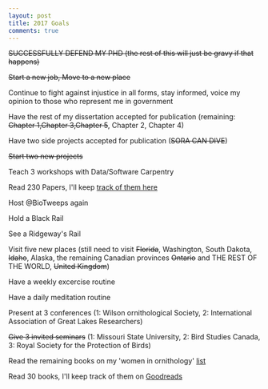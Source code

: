 ```yaml
---
layout: post
title: 2017 Goals
comments: true
---
```


~~SUCCESSFULLY DEFEND MY PHD (the rest of this will just be gravy if that happens)~~

~~Start a new job, Move to a new place~~

Continue to fight against injustice in all forms, stay informed, voice my opinion to those who represent me in government

Have the rest of my dissertation accepted for publication (remaining: ~~Chapter 1,Chapter 3,Chapter 5~~, Chapter 2, Chapter 4)

Have two side projects accepted for publication (~~SORA CAN DIVE~~)

~~Start two new projects~~

Teach 3 workshops with Data/Software Carpentry

Read 230 Papers, I'll keep [track of them here](https://docs.google.com/spreadsheets/d/1deAAmuKwpLOiEIbG4QLCDiQW2cuPj7XRX9CRdf1VN-U/edit?usp=sharing)

Host @BioTweeps again

Hold a Black Rail

See a Ridgeway's Rail

Visit five new places (still need to visit ~~Florida~~, Washington, South Dakota, ~~Idaho~~, Alaska, the remaining Canadian provinces ~~Ontario~~ and THE REST OF THE WORLD, ~~United Kingdom~~)

Have a weekly excercise routine

Have a daily meditation routine

Present at 3 conferences (1: Wilson ornithological Society, 2: International Association of Great Lakes Researchers)

~~Give 3 invited seminars~~ (1: Missouri State University, 2: Bird Studies Canada, 3: Royal Society for the Protection of Birds) 

Read the remaining books on my 'women in ornithology' [list](https://www.goodreads.com/review/list/42306667?shelf=women-in-ornithology)

Read 30 books, I'll keep track of them on [Goodreads](https://www.goodreads.com/user/show/42306667-auriel-fournier)
